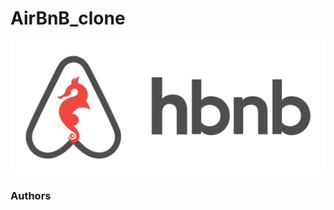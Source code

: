 <h1>AirBnB_clone</h1>
<img src="https://github.com/fyga10/logo/blob/main/hbn.png"/>
<h3>Authors</h3>

<a hrf="https://github.com/anfepema700" alt= "Andres Felipe"></a>
<a hrf="https://github.com/fyga10" alt= "Frank Giraldo"></a>
